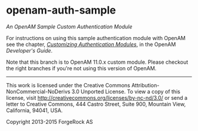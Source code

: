 # openam-auth-sample

*An OpenAM Sample Custom Authentication Module*

For instructions on using this sample authentication
module with OpenAM see the chapter,
*[Customizing Authentication Modules](https://backstage.forgerock.com/#!/docs/openam/11.0.0/dev-guide/chap-auth-spi)*,
in the OpenAM *Developer's Guide*.

Note that this branch is to OpenAM 11.0.x custom module. Please checkout the right branches if you're not using this
version of OpenAM.

* * *
This work is licensed under the Creative Commons
Attribution-NonCommercial-NoDerivs 3.0 Unported License.
To view a copy of this license, visit
<http://creativecommons.org/licenses/by-nc-nd/3.0/>
or send a letter to Creative Commons, 444 Castro Street,
Suite 900, Mountain View, California, 94041, USA.

Copyright 2013-2015 ForgeRock AS